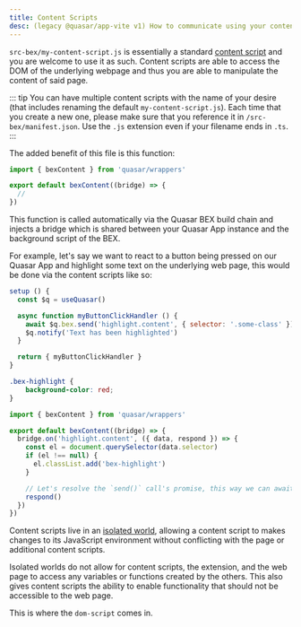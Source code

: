 ```yaml
---
title: Content Scripts
desc: (legacy @quasar/app-vite v1) How to communicate using your content script with your Quasar App and Background Script in Quasar Browser Extension mode.
---
```


`src-bex/my-content-script.js` is essentially a standard [content script](https://developer.chrome.com/extensions/content_scripts) and you are welcome to use it as such. Content scripts are able to access the DOM of the underlying webpage and thus you are able to manipulate the content of said page.

::: tip
You can have multiple content scripts with the name of your desire (that includes renaming the default `my-content-script.js`). Each time that you create a new one, please make sure that you reference it in `/src-bex/manifest.json`. Use the `.js` extension even if your filename ends in `.ts`.
:::

The added benefit of this file is this function:

```js
import { bexContent } from 'quasar/wrappers'

export default bexContent((bridge) => {
  //
})
```

This function is called automatically via the Quasar BEX build chain and injects a bridge which is shared between your Quasar App instance and the background script of the BEX.

For example, let's say we want to react to a button being pressed on our Quasar App and highlight some text on the underlying web page, this would be done via the content scripts like so:

```js Quasar App, /src
setup () {
  const $q = useQuasar()

  async function myButtonClickHandler () {
    await $q.bex.send('highlight.content', { selector: '.some-class' })
    $q.notify('Text has been highlighted')
  }

  return { myButtonClickHandler }
}
```

```css src-bex/assets/content.css
.bex-highlight {
    background-color: red;
}
```

```js /src-bex/my-content-script.js:
import { bexContent } from 'quasar/wrappers'

export default bexContent((bridge) => {
  bridge.on('highlight.content', ({ data, respond }) => {
    const el = document.querySelector(data.selector)
    if (el !== null) {
      el.classList.add('bex-highlight')
    }

    // Let's resolve the `send()` call's promise, this way we can await it on the other side then display a notification.
    respond()
  })
})
```

Content scripts live in an [isolated world](https://developer.chrome.com/extensions/content_scripts#isolated_world), allowing a content script to makes changes to its JavaScript environment without conflicting with the page or additional content scripts.

Isolated worlds do not allow for content scripts, the extension, and the web page to access any variables or functions created by the others. This also gives content scripts the ability to enable functionality that should not be accessible to the web page.

This is where the `dom-script` comes in.
